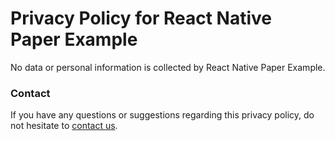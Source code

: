 # Privacy Policy for React Native Paper Example

No data or personal information is collected by React Native Paper Example.

### Contact

If you have any questions or suggestions regarding this privacy policy, do not hesitate to [contact us](mailto:paper@callstack.com).